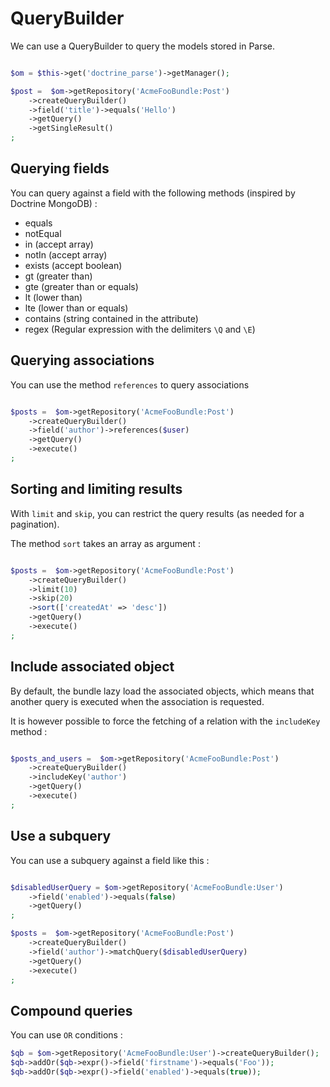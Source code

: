 # QueryBuilder

We can use a QueryBuilder to query the models stored in Parse.

``` php

$om = $this->get('doctrine_parse')->getManager();

$post =  $om->getRepository('AcmeFooBundle:Post')
    ->createQueryBuilder()
    ->field('title')->equals('Hello')
    ->getQuery()
    ->getSingleResult()
;
```

## Querying fields

You can query against a field with the following methods (inspired by Doctrine MongoDB) : 

- equals
- notEqual
- in (accept array)
- notIn (accept array)
- exists (accept boolean)
- gt (greater than)
- gte (greater than or equals)
- lt (lower than)
- lte (lower than or equals)
- contains (string contained in the attribute)
- regex (Regular expression with the delimiters `\Q` and `\E`)

## Querying associations

You can use the method `references` to query associations

``` php

$posts =  $om->getRepository('AcmeFooBundle:Post')
    ->createQueryBuilder()
    ->field('author')->references($user)
    ->getQuery()
    ->execute()
;
```

## Sorting and limiting results

With `limit` and `skip`, you can restrict the query results (as needed for a pagination).

The method `sort` takes an array as argument : 

``` php

$posts =  $om->getRepository('AcmeFooBundle:Post')
    ->createQueryBuilder()
    ->limit(10)
    ->skip(20)
    ->sort(['createdAt' => 'desc'])
    ->getQuery()
    ->execute()
;
```


## Include associated object

By default, the bundle lazy load the associated objects, which means that another query is executed when the association is requested.

It is however possible to force the fetching of a relation with the `includeKey` method : 

``` php

$posts_and_users =  $om->getRepository('AcmeFooBundle:Post')
    ->createQueryBuilder()
    ->includeKey('author')
    ->getQuery()
    ->execute()
;
```


## Use a subquery

You can use a subquery against a field like this : 

``` php

$disabledUserQuery = $om->getRepository('AcmeFooBundle:User')
    ->field('enabled')->equals(false)
    ->getQuery()
;

$posts =  $om->getRepository('AcmeFooBundle:Post')
    ->createQueryBuilder()
    ->field('author')->matchQuery($disabledUserQuery)
    ->getQuery()
    ->execute()
;
```


## Compound queries

You can use `OR` conditions :

```php
$qb = $om->getRepository('AcmeFooBundle:User')->createQueryBuilder();
$qb->addOr($qb->expr()->field('firstname')->equals('Foo'));
$qb->addOr($qb->expr()->field('enabled')->equals(true));
```

